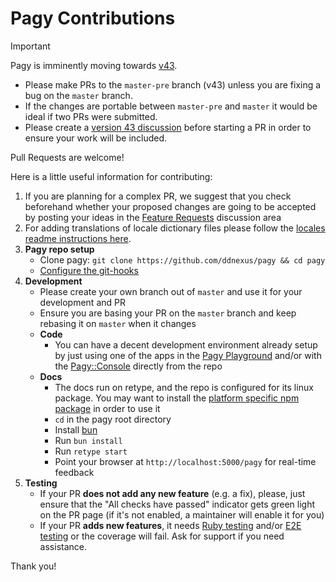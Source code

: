 # Pagy Contributions

> [!IMPORTANT]
> Pagy is imminently moving towards [v43](https://ddnexus.github.io/pagy-pre).
> - Please make PRs to the `master-pre` branch (v43) unless you are fixing a bug on the `master` branch.
> - If the changes are portable between `master-pre` and `master` it would be ideal if two PRs were submitted.
> - Please create a [version 43 discussion](https://github.com/ddnexus/pagy/discussions/new?category=version-43) before starting a PR in order to ensure your work will be included.

Pull Requests are welcome!

Here is a little useful information for contributing:

1. If you are planning for a complex PR, we suggest that you check beforehand whether your
   proposed changes are going to be accepted by posting your ideas in
   the [Feature Requests](https://github.com/ddnexus/pagy/discussions/categories/feature-requests) discussion area
2. For adding translations of locale dictionary files please follow
   the [locales  readme instructions here](https://github.com/ddnexus/pagy/blob/master/gem/locales/README.md).
3. **Pagy repo setup**
    - Clone pagy: `git clone https://github.com/ddnexus/pagy && cd pagy`
    - [Configure the git-hooks](https://github.com/ddnexus/pagy/tree/master/scripts/hooks)
4. **Development**
    - Please create your own branch out of `master` and use it for your development and PR
    - Ensure you are basing your PR on the `master` branch and keep rebasing it on `master` when it changes
    - **Code**
       - You can have a decent development environment already setup by just using one of the apps in
      the [Pagy Playground](https://ddnexus.github.io/pagy/playground) and/or
      with the [Pagy::Console](https://ddnexus.github.io/pagy/docs/api/console/) directly from the repo
    - **Docs**
      - The docs run on retype, and the repo is configured for its linux package. You may want to install the [platform specific npm package](https://retype.com/guides/getting-started/#platform-specific) in order to use it
      - `cd` in the pagy root directory
      - Install [bun](https://bun.sh/docs/installation)
      - Run `bun install`
      - Run `retype start`
      - Point your browser at `http://localhost:5000/pagy` for real-time feedback
5. **Testing**
    - If your PR **does not add any new feature** (e.g. a fix), please, just ensure that the "All checks have passed" indicator gets
      green light on the PR page (if it's not enabled, a maintainer will enable it for you)
    - If your PR **adds new features**, it needs [Ruby testing](https://github.com/ddnexus/pagy/tree/master/test) and/or
      [E2E testing](https://github.com/ddnexus/pagy/tree/master/e2e) or the coverage will fail. Ask for support if you need
      assistance.

Thank you!
